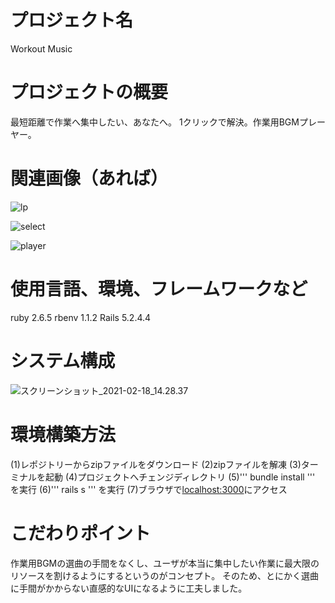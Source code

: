 # プロジェクト名
Workout Music

# プロジェクトの概要
最短距離で作業へ集中したい、あなたへ。
1クリックで解決。作業用BGMプレーヤー。

# 関連画像（あれば）
![lp](https://repo.fenrir-inc.com/intern20w/xmasatox112230x/uploads/99eb76bdfea35e290e6942469706243a/%E3%82%B9%E3%82%AF%E3%83%AA%E3%83%BC%E3%83%B3%E3%82%B7%E3%83%A7%E3%83%83%E3%83%88_2021-02-18_13.45.34.png)

![select](https://repo.fenrir-inc.com/intern20w/xmasatox112230x/uploads/77b8e7c1092e5d37dff2e895222e593f/%E3%82%B9%E3%82%AF%E3%83%AA%E3%83%BC%E3%83%B3%E3%82%B7%E3%83%A7%E3%83%83%E3%83%88_2021-02-18_13.45.55.png)

![player](https://repo.fenrir-inc.com/intern20w/xmasatox112230x/uploads/4cf6c914b189cbfa346a6673530178ed/%E3%82%B9%E3%82%AF%E3%83%AA%E3%83%BC%E3%83%B3%E3%82%B7%E3%83%A7%E3%83%83%E3%83%88_2021-02-18_13.46.27.png)

# 使用言語、環境、フレームワークなど
ruby 2.6.5
rbenv 1.1.2
Rails 5.2.4.4

# システム構成
![スクリーンショット_2021-02-18_14.28.37](/uploads/09c6c79e4c7fe53cf5da3e9e587ed547/スクリーンショット_2021-02-18_14.28.37.png)

# 環境構築方法
(1)レポジトリーからzipファイルをダウンロード
(2)zipファイルを解凍
(3)ターミナルを起動
(4)プロジェクトへチェンジディレクトリ
(5)''' bundle install ''' を実行
(6)''' rails s ''' を実行
(7)ブラウザで[localhost:3000](localhost:3000)にアクセス

# こだわりポイント
作業用BGMの選曲の手間をなくし、ユーザが本当に集中したい作業に最大限のリソースを割けるようにするというのがコンセプト。
そのため、とにかく選曲に手間がかからない直感的なUIになるように工夫しました。
